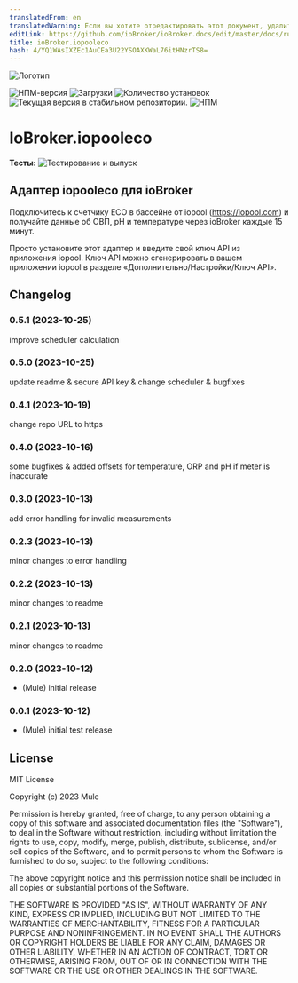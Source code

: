 ```yaml
---
translatedFrom: en
translatedWarning: Если вы хотите отредактировать этот документ, удалите поле «translatedFrom», в противном случае этот документ будет снова автоматически переведен
editLink: https://github.com/ioBroker/ioBroker.docs/edit/master/docs/ru/adapterref/iobroker.iopooleco/README.md
title: ioBroker.iopooleco
hash: 4/YQ1WAsIXZEc1AuCEa3U22YSOAXKWaL76itHNzrTS8=
---
```

![Логотип](../../../en/adapterref/iobroker.iopooleco/admin/iopooleco.png)

![НПМ-версия](https://img.shields.io/npm/v/iobroker.iopooleco.svg)
![Загрузки](https://img.shields.io/npm/dm/iobroker.iopooleco.svg)
![Количество установок](https://iobroker.live/badges/iopooleco-installed.svg)
![Текущая версия в стабильном репозитории.](https://iobroker.live/badges/iopooleco-stable.svg)
![НПМ](https://nodei.co/npm/iobroker.iopooleco.png?downloads=true)

# IoBroker.iopooleco
**Тесты:** ![Тестирование и выпуск](https://github.com/mule1972/ioBroker.iopooleco/workflows/Test%20and%20Release/badge.svg)

## Адаптер iopooleco для ioBroker
Подключитесь к счетчику ECO в бассейне от iopool (https://iopool.com) и получайте данные об ОВП, pH и температуре через ioBroker каждые 15 минут.

Просто установите этот адаптер и введите свой ключ API из приложения iopool.
Ключ API можно сгенерировать в вашем приложении iopool в разделе «Дополнительно/Настройки/Ключ API».

## Changelog
### 0.5.1 (2023-10-25)
improve scheduler calculation
<!--
	Placeholder for the next version (at the beginning of the line):
	### **WORK IN PROGRESS**
-->

### 0.5.0 (2023-10-25)
update readme & secure API key & change scheduler & bugfixes

### 0.4.1 (2023-10-19)
change repo URL to https

### 0.4.0 (2023-10-16)
some bugfixes & added offsets for temperature, ORP and pH if meter is inaccurate

### 0.3.0 (2023-10-13)
add error handling for invalid measurements

### 0.2.3 (2023-10-13)
minor changes to error handling

### 0.2.2 (2023-10-13)
minor changes to readme

### 0.2.1 (2023-10-13)
minor changes to readme

### 0.2.0 (2023-10-12)
* (Mule) initial release

### 0.0.1 (2023-10-12)
* (Mule) initial test release

## License
MIT License

Copyright (c) 2023 Mule

Permission is hereby granted, free of charge, to any person obtaining a copy
of this software and associated documentation files (the "Software"), to deal
in the Software without restriction, including without limitation the rights
to use, copy, modify, merge, publish, distribute, sublicense, and/or sell
copies of the Software, and to permit persons to whom the Software is
furnished to do so, subject to the following conditions:

The above copyright notice and this permission notice shall be included in all
copies or substantial portions of the Software.

THE SOFTWARE IS PROVIDED "AS IS", WITHOUT WARRANTY OF ANY KIND, EXPRESS OR
IMPLIED, INCLUDING BUT NOT LIMITED TO THE WARRANTIES OF MERCHANTABILITY,
FITNESS FOR A PARTICULAR PURPOSE AND NONINFRINGEMENT. IN NO EVENT SHALL THE
AUTHORS OR COPYRIGHT HOLDERS BE LIABLE FOR ANY CLAIM, DAMAGES OR OTHER
LIABILITY, WHETHER IN AN ACTION OF CONTRACT, TORT OR OTHERWISE, ARISING FROM,
OUT OF OR IN CONNECTION WITH THE SOFTWARE OR THE USE OR OTHER DEALINGS IN THE
SOFTWARE.
